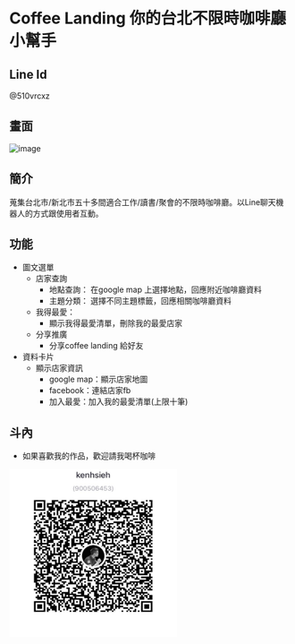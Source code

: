 # Coffee Landing 你的台北不限時咖啡廳小幫手

## Line Id
@510vrcxz

## 畫面

![image](https://github.com/taipeiCoffeeShopChatbot/images/chatbot.PNG)

## 簡介
蒐集台北市/新北市五十多間適合工作/讀書/聚會的不限時咖啡廳。以Line聊天機器人的方式跟使用者互動。

## 功能
* 圖文選單
  * 店家查詢
    * 地點查詢：
      在google map 上選擇地點，回應附近咖啡廳資料
    * 主題分類：
      選擇不同主題標籤，回應相關咖啡廳資料
  * 我得最愛：
    * 顯示我得最愛清單，刪除我的最愛店家
  * 分享推廣
    * 分享coffee landing 給好友
* 資料卡片
  * 顯示店家資訊
    * google map：顯示店家地圖
    * facebook：連結店家fb
    * 加入最愛：加入我的最愛清單(上限十筆)

## 斗內
* 如果喜歡我的作品，歡迎請我喝杯咖啡

<img src="./images/jkoqrcode.jpg" width="300" height="300">
